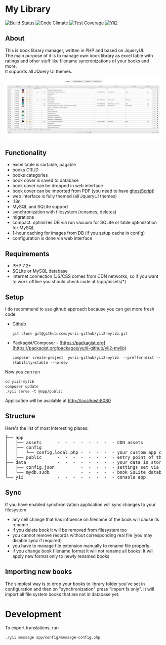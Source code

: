 
# My Library

[![Build Status](https://travis-ci.org/yurii-github/yii2-mylib.svg?branch=master)](https://travis-ci.org/yurii-github/yii2-mylib) [![Code Climate](https://codeclimate.com/github/yurii-github/yii2-mylib/badges/gpa.svg)](https://codeclimate.com/github/yurii-github/yii2-mylib) [![Test Coverage](https://codeclimate.com/github/yurii-github/yii2-mylib/badges/coverage.svg)](https://codeclimate.com/github/yurii-github/yii2-mylib/coverage) [![Yii2](https://img.shields.io/badge/Powered_by-Yii_Framework-green.svg?style=flat)](http://www.yiiframework.com/)

## About

This is book library manager, written in PHP and based on JqueryUI.  
The main purpose of it is to manage own book library as excel table with ratings and other stuff like filename syncronizations of your books and more.  
It supports all JQuery UI themes.  

![library page](app/public/library.png)


## Functionality

- excel table is sortable, pagable
- books CRUD
- books categories
- book cover is saved to database
- book cover can be dropped in web interface
- book cover can be imported from PDF (you need to have [ghostScript](https://www.ghostscript.com/))
- web interface is fully themed (all JqueryUI themes)
- i18n
- MySQL and SQLite support
- synchronization with filesystem (renames, deletes)
- migrations
- compact: optimizes DB via run vacuum for SQLite or table optimization for MySQL
- 1-hour caching for images from DB (if you setup cache in config)
- configuration is done via web interface

## Requirements

- PHP 7.2+
- SQLite or MySQL database
- Internet connection (JS/CSS comes from CDN networks, so if you want to work offline you should check code at /app/assets/*)

## Setup
 
I do recommend to use github approach because you can get more fresh code

* Github
    ```
    git clone git@github.com:yurii-github/yii2-mylib.git
    ```
* Packagist/Composer - [https://packagist.org](https://packagist.org/packages/yurii-github/yii2-mylib)
    ```
    composer create-project  yurii-github/yii2-mylib  --preffer-dist --stability=stable --no-dev
    ```

Now you can run

```
cd yii2-mylib
composer update
./yii serve -t @app/public
```
Application will be available at [http://localhost:8080](http://localhost:8080)

## Structure
Here's the list of most interesting places: 
<pre>
├── app
│   ├── assets      -  -  -  -  -  -  -  - CDN assets
│   ├── config
│   │   └── config.local.php -  -  -  -  - your custom app configuration (that cannot be set via settings)
│   ├── public      -  -  -  -  -  -  -  - entry point of the application  
├── data            -  -  -  -  -  -  -  - your data is stored here
│   ├── config.json          -  -  -  -  - settings set via web interface
│   └── mydb.s3db            -  -  -  -  - book SQLite database
└── yii             -  -  -  -  -  -  -  - console app
</pre>

## Sync
If you have enabled synchronization application will sync changes to your filesystem
* any cell change that has influence on filename of the book will cause its rename
* if you delete book it will be removed from filesystem too 
* you cannot remove records without corresponding real file (you may disable sync if required)
* you have to manage file extension manually to rename file properly.
* if you change book filename format it will not rename all books! It will apply new format only to newly renamed books

## Importing new books
The simplest way is to drop your books to library folder you've set in configuration and then on "synchronization" press "import fs only". 
It will import all file system books that are not in database yet.


# Development

To export translations, run
```
./yii message app/config/message-config.php
```
